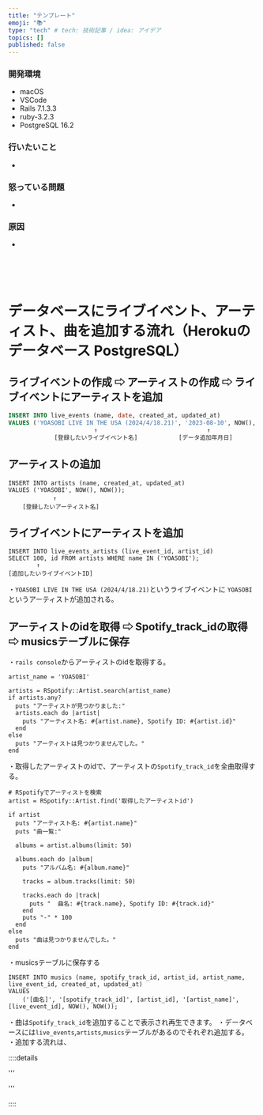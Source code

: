 ```yaml
---
title: "テンプレート"
emoji: "📚"
type: "tech" # tech: 技術記事 / idea: アイデア
topics: []
published: false
---
```

### 開発環境
- macOS
- VSCode
- Rails 7.1.3.3
- ruby-3.2.3
- PostgreSQL 16.2

### 行いたいこと
- 

### 怒っている問題
- 

### 原因
- 
<br>
<br>
<br>

# データベースにライブイベント、アーティスト、曲を追加する流れ（Herokuのデータベース PostgreSQL）

## ライブイベントの作成 ⇨ アーティストの作成 ⇨ ライブイベントにアーティストを追加
```sql
INSERT INTO live_events (name, date, created_at, updated_at)
VALUES ('YOASOBI LIVE IN THE USA (2024/4/18.21)', '2023-08-10', NOW(), NOW());
        　　　　　　　   　↑ 　　　　　　　　　　　　          ↑
        　　　[登録したいライブイベント名]　　　　　　　[データ追加年月日]
```
## アーティストの追加
```
INSERT INTO artists (name, created_at, updated_at) 
VALUES ('YOASOBI', NOW(), NOW());
          　 ↑
    [登録したいアーティスト名]
```
## ライブイベントにアーティストを追加
```
INSERT INTO live_events_artists (live_event_id, artist_id)
SELECT 100, id FROM artists WHERE name IN ('YOASOBI');
        ↑
[追加したいライブイベントID]
```
・`YOASOBI LIVE IN THE USA (2024/4/18.21)`というライブイベントに `YOASOBI`というアーティストが追加される。

## アーティストのidを取得 ⇨ Spotify_track_idの取得 ⇨ musicsテーブルに保存
・`rails console`からアーティストのidを取得する。
```
artist_name = 'YOASOBI'

artists = RSpotify::Artist.search(artist_name)
if artists.any?
  puts "アーティストが見つかりました:"
  artists.each do |artist|
    puts "アーティスト名: #{artist.name}, Spotify ID: #{artist.id}"
  end
else
  puts "アーティストは見つかりませんでした。"
end
```
・取得したアーティストのidで、アーティストの`Spotify_track_id`を全曲取得する。
```
# RSpotifyでアーティストを検索
artist = RSpotify::Artist.find('取得したアーティストid')

if artist
  puts "アーティスト名: #{artist.name}"
  puts "曲一覧:"

  albums = artist.albums(limit: 50)

  albums.each do |album|
    puts "アルバム名: #{album.name}"
    
    tracks = album.tracks(limit: 50)

    tracks.each do |track|
      puts "  曲名: #{track.name}, Spotify ID: #{track.id}"
    end
    puts "-" * 100
  end
else
  puts "曲は見つかりませんでした。"
end
```

・musicsテーブルに保存する
```
INSERT INTO musics (name, spotify_track_id, artist_id, artist_name, live_event_id, created_at, updated_at)
VALUES 
    ('[曲名]', '[spotify_track_id]', [artist_id], '[artist_name]', [live_event_id], NOW(), NOW());
```


・曲は`Spotify_track_id`を追加することで表示され再生できます。
・データベースには`live_events`,`artists`,`musics`テーブルがあるのでそれぞれ追加する。
・追加する流れは、



::::details 

'''


'''

::::

<br>
<br>
<br>
